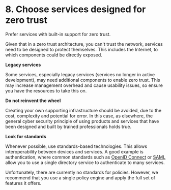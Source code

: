 # 8. Choose services designed for zero trust

Prefer services with built-in support for zero trust.

Given that in a zero trust architecture, you can't trust the network, services need to be designed to protect themselves. This includes the Internet, to which components could be directly exposed.

**Legacy services**

Some services, especially legacy services (services no longer in active development), may need additional components to enable zero trust. This may increase management overhead and cause usability issues, so ensure you have the resources to take this on.

**Do not reinvent the wheel**

Creating your own supporting infrastructure should be avoided, due to the cost, complexity and potential for error. In this case, as elsewhere, the general cyber security principle of using products and services that have been designed and built by trained professionals holds true.

**Look for standards**

Whenever possible, use standards-based technologies. This allows interoperability between devices and services. A good example is authentication, where common standards such as [OpenID Connect](https://openid.net/connect/) or [SAML](https://wiki.oasis-open.org/security/FrontPage) allow you to use a single directory service to authenticate to many services.

Unfortunately, there are currently no standards for policies. However, we recommend that you use a single policy engine and apply the full set of features it offers.
